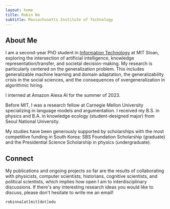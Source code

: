 ```yaml
---
layout: home
title: Robin Na
subtitle: Massachusetts Institute of Technology
---
```


## About Me

I am a second-year PhD student in [Information Technology](https://mitsloan.mit.edu/faculty/academic-groups/information-technology/about-us) at MIT Sloan, exploring the intersection of artificial intelligence, knowledge representation/transfer, and societal decision-making. My research is particularly centered on the generalization problem. This includes generalizable machine learning and domain adaptation, the generalizability crisis in the social sciences, and the consequences of overgeneralization in algorithmic hiring.

I interned at Amazon Alexa AI for the summer of 2023.

<!--
In one stream, I explore how to advance research methodologies in social and organizational science through integrative/adaptive experiment and interpretable machine learning. This contributes to the second stream, which is to develop a better understanding of how the omnipresence of algorithmic decision-making influences our knowledge ecosystem. Optimistically, how can algorithms help us expand our knowledge by connecting the dots and revealing rich dimensions of subtleties previously less explored by humans? Pessimistically, how can algorithmic biases perpetuate social stratification or contribute to polarization and suboptimal collective performance? -->

<!---
broadly interested in deploying various computational methods to understand collective human behaviors in IT-driven society. Such methods include network analysis, natural language processing, reinforcement learning, causal inference, and adaptive experiments. My ambitious research goal is to employ IT in a way that contributes to society where diverse ideas and backgrounds are appreciated while preventing polarization and discrimination that can be caused by social media and machine learning algorithms. This explains my current interests in algorithmic fairness and social network.
--->


Before MIT, I was a research fellow at Carnegie Mellon University specializing in language models and argumentation. I received my B.S. in physics and B.A. in knowledge ecology (student-designed major) from Seoul National University.

My studies have been generously supported by scholarships with the most competitive funding in South Korea: SBS Foundation Scholarship (graduate) and the Presidential Science Scholarship in physics (undergraduate).

## Connect

My publications and ongoing projects so far are the results of collaborating with physicists, computer scientists, historians, cognitive scientists, and political scientists, which implies how open I am to interdisciplinary discussions. If there's any interesting research ideas you would like to discuss, please don't hesitate to write me an email!

```
robinna[at]mit[dot]edu
```
